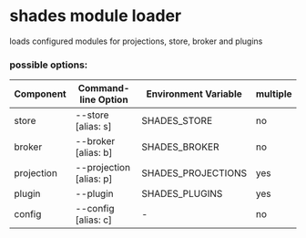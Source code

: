 # shades module loader
loads configured modules for projections, store, broker and plugins

### possible options:

|Component|Command-line Option|Environment Variable|multiple|
|---|---|---|---|
|store|--store [alias: s]|SHADES_STORE|no|
|broker|--broker [alias: b]|SHADES_BROKER|no|
|projection|--projection [alias: p]|SHADES_PROJECTIONS|yes|
|plugin|--plugin|SHADES_PLUGINS|yes|
|config|--config [alias: c]|-|no|
